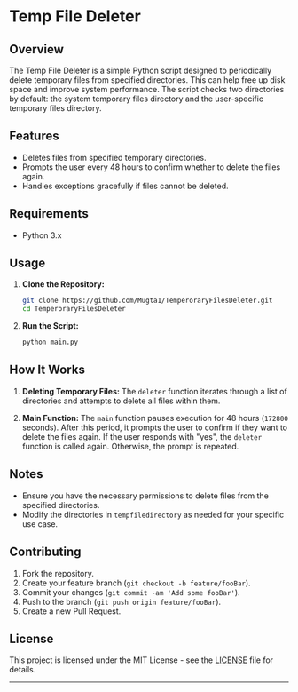 

# Temp File Deleter

## Overview

The Temp File Deleter is a simple Python script designed to periodically delete temporary files from specified directories. This can help free up disk space and improve system performance. The script checks two directories by default: the system temporary files directory and the user-specific temporary files directory.

## Features

- Deletes files from specified temporary directories.
- Prompts the user every 48 hours to confirm whether to delete the files again.
- Handles exceptions gracefully if files cannot be deleted.

## Requirements

- Python 3.x

## Usage

1. **Clone the Repository:**

    ```sh
    git clone https://github.com/Mugta1/TemperoraryFilesDeleter.git
    cd TemperoraryFilesDeleter
    ```

2. **Run the Script:**

    ```sh
    python main.py
    ```

## How It Works

1. **Deleting Temporary Files:**
    The `deleter` function iterates through a list of directories and attempts to delete all files within them.

2. **Main Function:**
    The `main` function pauses execution for 48 hours (`172800` seconds). After this period, it prompts the user to confirm if they want to delete the files again. If the user responds with "yes", the `deleter` function is called again. Otherwise, the prompt is repeated.

## Notes

- Ensure you have the necessary permissions to delete files from the specified directories.
- Modify the directories in `tempfiledirectory` as needed for your specific use case.

## Contributing

1. Fork the repository.
2. Create your feature branch (`git checkout -b feature/fooBar`).
3. Commit your changes (`git commit -am 'Add some fooBar'`).
4. Push to the branch (`git push origin feature/fooBar`).
5. Create a new Pull Request.

## License

This project is licensed under the MIT License - see the [LICENSE](LICENSE) file for details.

---


